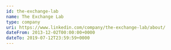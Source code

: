 ```yaml
---
id: the-exchange-lab
name: The Exchange Lab
type: company
uri: https://www.linkedin.com/company/the-exchange-lab/about/
dateFrom: 2013-12-02T00:00:00+0000
dateTo: 2019-07-12T23:59:59+0000
---
```

